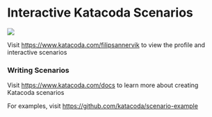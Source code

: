 # Interactive Katacoda Scenarios

[![](http://shields.katacoda.com/katacoda/filipsannervik/count.svg)](https://www.katacoda.com/filipsannervik "Get your profile on Katacoda.com")

Visit https://www.katacoda.com/filipsannervik to view the profile and interactive scenarios

### Writing Scenarios
Visit https://www.katacoda.com/docs to learn more about creating Katacoda scenarios

For examples, visit https://github.com/katacoda/scenario-example
